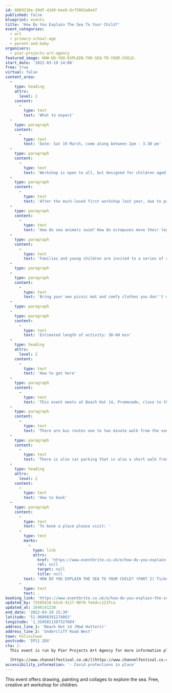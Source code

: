 ```yaml
---
id: 6069216e-39df-4169-bee8-8cf5063a0e47
published: false
blueprint: events
title: 'How Do You Explain The Sea To Your Child?'
event_categories:
  - art
  - primary-school-age
  - parent-and-baby
organisers:
  - pier-projects-art-agency
featured_image: HOW-DO-YOU-EXPLAIN-THE-SEA-TO-YOUR-CHILD.
start_date: '2022-03-19 14:00'
free: true
virtual: false
content_area:
  -
    type: heading
    attrs:
      level: 2
    content:
      -
        type: text
        text: 'What to expect'
  -
    type: paragraph
    content:
      -
        type: text
        text: 'Date: Sat 19 March, come along between 2pm - 3.30 pm'
  -
    type: paragraph
    content:
      -
        type: text
        text: 'Workshop is open to all, but designed for children aged 1 - 10 years old.'
  -
    type: paragraph
    content:
      -
        type: text
        text: 'After the much-loved first workshop last year, due to popular demand we are running it again!'
  -
    type: paragraph
    content:
      -
        type: text
        text: 'How do sea animals swim? How do octopuses move their legs in the water? How can we create the colour of the sea?'
  -
    type: paragraph
    content:
      -
        type: text
        text: 'Families and young children are invited to a series of creative activities including sensory art, collage, messy play, painting and lettering. All materials will be provided for free, and your artwork is yours to keep.'
  -
    type: paragraph
  -
    type: paragraph
    content:
      -
        type: text
        text: 'Bring your own picnic mat and comfy clothes you don''t mind getting paint on!'
  -
    type: paragraph
  -
    type: paragraph
    content:
      -
        type: text
        text: 'Estimated length of activity: 30-60 min'
  -
    type: heading
    attrs:
      level: 2
    content:
      -
        type: text
        text: 'How to get here'
  -
    type: paragraph
    content:
      -
        type: text
        text: 'This event meets at Beach Hut 14, Promenade, close to the Spa Pavilion, Felixstowe.'
  -
    type: paragraph
    content:
      -
        type: text
        text: 'There are bus routes one to two minute walk from the venue.'
  -
    type: paragraph
    content:
      -
        type: text
        text: 'There is also car parking that is also a short walk from the venue.'
  -
    type: heading
    attrs:
      level: 2
    content:
      -
        type: text
        text: 'How to book'
  -
    type: paragraph
    content:
      -
        type: text
        text: 'To book a place please visit: '
      -
        type: text
        marks:
          -
            type: link
            attrs:
              href: 'https://www.eventbrite.co.uk/e/how-do-you-explain-the-sea-to-your-child-part-2-tickets-263720323587?aff=ebdsoporgprofile'
              rel: null
              target: null
              title: null
        text: 'HOW DO YOU EXPLAIN THE SEA TO YOUR CHILD? (PART 2) Tickets, Sat 19 Mar 2022 at 14:00 | Eventbrite'
      -
        type: text
        text: .
booking_link: 'https://www.eventbrite.co.uk/e/how-do-you-explain-the-sea-to-your-child-part-2-tickets-263720323587?aff=ebdsoporgprofile'
updated_by: 73585618-b2c6-4117-9078-fe4dcc123fca
updated_at: 1646141230
end_date: '2022-03-19 15:30'
latitude: '51.96098391274863'
longitude: '1.3545811387327684'
address_line_1: 'Beach Hut 14 (Mad Hutters)'
address_line_2: 'Undercliff Road West'
town: Felixstowe
postcode: 'IP11 2DX'
cta: |-
  This event is run by Pier Projects Art Agency for more information please get in touch via:

  [https://www.channelfestival.co.uk/](https://www.channelfestival.co.uk/)
accessibility_information: '- Covid protections in place'
---
```

This event offers drawing, painting and collages to explore the sea. Free, creative art workshop for children.